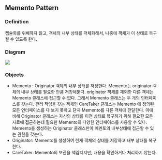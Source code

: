 ## Memento Pattern
### Definition
캡슐화를 위배하지 않고, 객체의 내부 상태를 객체화해서, 나중에 객체가 이 상태로 복구될 수 있도록 한다.

### Diagram
<img src="https://i.stack.imgur.com/NxGIn.png"/>

### Objects
- Memento : Originator 객체의 내부 상태를 저장한다. Memento는 originator 객체의 내부 상태를 필요한 만큼 저장해둔다. originator 객체를 제외한 다른 객체는 Memento 클래스에 접근할 수 없다. 그래서 Memento 클래스는 두 개의 인터페이스를 갖는다. 관리 책임을 갖는 객체인 CareTaker 클래스는 Memento 에 정의된 모든 인터페이스를 다 보지 못하고 단지 Memento를 다른 객체에 전달한다. 이에 비해 Originator 클래스는 자신의 상태를 이전 상태로 복구하기 위해 필요한 모든 자료에 접근하는데 필요한 Memento의 다양한 인터페이스를 사용할 수 있다. Memento를 생성하는 Originator 클래스만이 메멘토의 내부상태에 접근할 수 있는 권한을 갖는다.
- Originator: Memento를 생성하여 현재 객체의 상태를 저장하고 내부 상태를 복구한다.
- CareTaker: Memento의 보관을 책임지지만, 내용을 확인하거나 처리하지 않는다.